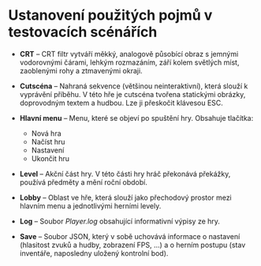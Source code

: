 # Ustanovení použitých pojmů v testovacích scénářích
- **CRT** – CRT filtr vytváří měkký, analogově působící obraz s jemnými vodorovnými čárami, lehkým rozmazáním, září kolem světlých míst, zaoblenými rohy a ztmavenými okraji.

- **Cutscéna** – Nahraná sekvence (většinou neinteraktivní), která slouží k vyprávění příběhu. V této hře je cutscéna tvořena statickými obrázky, doprovodným textem a hudbou. Lze ji přeskočit klávesou ESC.

- **Hlavní menu** – Menu, které se objeví po spuštění hry. Obsahuje tlačítka:
  - Nová hra
  - Načíst hru
  - Nastavení
  - Ukončit hru

- **Level** – Akční část hry. V této části hry hráč překonává překážky, používá předměty a mění roční období.

- **Lobby** – Oblast ve hře, která slouží jako přechodový prostor mezi hlavním menu a jednotlivými herními levely.

- **Log** – Soubor *Player.log* obsahující informativní výpisy ze hry.

- **Save** – Soubor JSON, který v sobě uchovává informace o nastavení (hlasitost zvuků a hudby, zobrazení FPS, ...) a o herním postupu (stav inventáře, naposledny uložený kontrolní bod).
